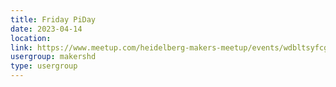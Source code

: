 ```yaml
---
title: Friday PiDay
date: 2023-04-14
location: 
link: https://www.meetup.com/heidelberg-makers-meetup/events/wdbltsyfcgbsb/
usergroup: makershd
type: usergroup
---
```

